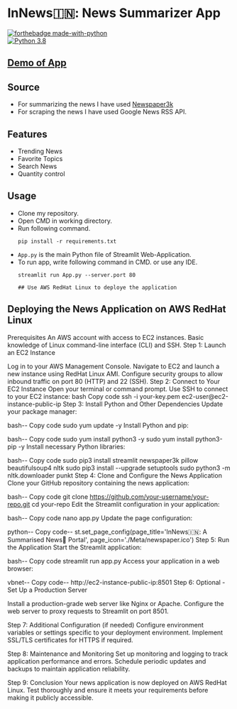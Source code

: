 # InNews🇮🇳: News Summarizer App

[![forthebadge made-with-python](http://ForTheBadge.com/images/badges/made-with-python.svg)](https://www.python.org/)  
[![Python 3.8](https://img.shields.io/badge/python-3.8-blue.svg)](https://www.python.org/downloads/release/python-360/)


## [Demo of App](https://share.streamlit.io/spidy20/innews/App.py)

## Source

- For summarizing the news I have used [Newspaper3k](https://newspaper.readthedocs.io/en/latest/)
- For scraping the news I have used Google News RSS API.

## Features

- Trending News
- Favorite Topics
- Search News
- Quantity control

## Usage

- Clone my repository.
- Open CMD in working directory.
- Run following command.
  ```
  pip install -r requirements.txt
  ```
- `App.py` is the main Python file of Streamlit Web-Application.
- To run app, write following command in CMD. or use any IDE.
  ```
  streamlit run App.py --server.port 80

  ## Use AWS RedHat Linux to deploye the application
##  Deploying the News Application on AWS RedHat Linux
Prerequisites
An AWS account with access to EC2 instances.
Basic knowledge of Linux command-line interface (CLI) and SSH.
Step 1: Launch an EC2 Instance

Log in to your AWS Management Console.
Navigate to EC2 and launch a new instance using RedHat Linux AMI.
Configure security groups to allow inbound traffic on port 80 (HTTP) and 22 (SSH).
Step 2: Connect to Your EC2 Instance
Open your terminal or command prompt.
Use SSH to connect to your EC2 instance:
bash
Copy code
ssh -i your-key.pem ec2-user@ec2-instance-public-ip
Step 3: Install Python and Other Dependencies
Update your package manager:

bash--
Copy code
sudo yum update -y
Install Python and pip:

bash--
Copy code
sudo yum install python3 -y
sudo yum install python3-pip -y
Install necessary Python libraries:

bash--
Copy code
sudo pip3 install streamlit newspaper3k pillow beautifulsoup4 nltk
sudo pip3 install --upgrade setuptools
sudo python3 -m nltk.downloader punkt
Step 4: Clone and Configure the News Application
Clone your GitHub repository containing the news application:

bash--
Copy code
git clone https://github.com/your-username/your-repo.git
cd your-repo
Edit the Streamlit configuration in your application:

bash--
Copy code
nano app.py
Update the page configuration:

python--
Copy code--
st.set_page_config(page_title='InNews🇮🇳: A Summarised News📰 Portal', page_icon='./Meta/newspaper.ico')
Step 5: Run the Application
Start the Streamlit application:

bash--
Copy code
streamlit run app.py
Access your application in a web browser:

vbnet--
Copy code--
http://ec2-instance-public-ip:8501
Step 6: Optional - Set Up a Production Server

Install a production-grade web server like Nginx or Apache.
Configure the web server to proxy requests to Streamlit on port 8501.

Step 7: Additional Configuration (if needed)
Configure environment variables or settings specific to your deployment environment.
Implement SSL/TLS certificates for HTTPS if required.

Step 8: Maintenance and Monitoring
Set up monitoring and logging to track application performance and errors.
Schedule periodic updates and backups to maintain application reliability.

Step 9: Conclusion
Your news application is now deployed on AWS RedHat Linux. Test thoroughly and ensure it meets your requirements before making it publicly accessible.
